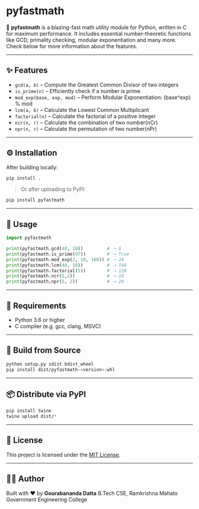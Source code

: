 # pyfastmath

🚀 **pyfastmath** is a blazing-fast math utility module for Python, written in C for maximum performance.
It includes essential number-theoretic functions like GCD, primality checking, modular exponentiation and many more. Check below for more information about the features.

---

## ✨ Features

*  `gcd(a, b)` – Compute the Greatest Common Divisor of two integers
*  `is_prime(n)` – Efficiently check if a number is prime
*  `mod_exp(base, exp, mod)` – Perform Modular Exponentiation: (base^exp) % mod
*  `lcm(a, b)` – Calculate the Lowest Common Multiplicant
*  `factorial(n)` – Calculate the factorial of a positive integer
*  `ncr(n, r)` – Calculate the combination of two number(nCr)
*  `npr(n, r)` – Calculate the permutation of two number(nPr)

---

## ⚙️ Installation

After building locally:

```bash
pip install .
```

> Or after uploading to PyPI:

```bash
pip install pyfastmath
```

---

## 🧪 Usage

```python
import pyfastmath

print(pyfastmath.gcd(48, 18))         # ➝ 6
print(pyfastmath.is_prime(97))        # ➝ True
print(pyfastmath.mod_exp(2, 10, 100)) # ➝ 24
print(pyfastmath.lcm(48, 18))         # ➝ 144
print(pyfastmath.factorial(5))        # ➝ 120
print(pyfastmath.ncr(5,2))            # ➝ 10
print(pyfastmath,npr(5, 2))           # ➝ 20
```

---

## 🚧 Requirements

* Python 3.6 or higher
* C compiler (e.g. gcc, clang, MSVC)

---

## 💠 Build from Source

```bash
python setup.py sdist bdist_wheel
pip install dist/pyfastmath-<version>.whl
```

---

## 📦 Distribute via PyPI

```bash
pip install twine
twine upload dist/*
```

---

## 📜 License

This project is licensed under the [MIT License](LICENSE).

---

## 👨‍💻 Author

Built with ❤️ by **Gourabananda Datta**
B.Tech CSE, Ramkrishna Mahato Government Engineering College
